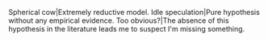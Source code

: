 Spherical cow|Extremely reductive model.
Idle speculation|Pure hypothesis without any empirical evidence.
Too obvious?|The absence of this hypothesis in the literature leads me to suspect I'm missing something.
